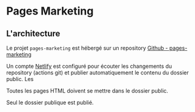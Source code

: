 # Pages Marketing

## L'architecture

Le projet `pages-marketing` est hébergé sur un repository [Github - pages-marketing](https://github.com/gemy-athena/pages-marketing)

Un compte [Netlify](https://app.netlify.com/sites/gemy-pages-marketing/overview) est configuré pour écouter les changements du repository (actions git) et publier automatiquement le contenu du dossier public.
Les 

Toutes les pages HTML doivent se mettre dans le dossier public.

Seul le dossier publique est publié.
